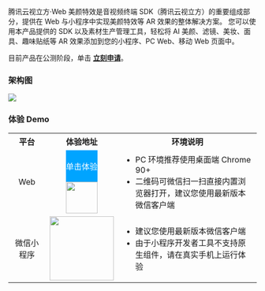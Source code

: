 腾讯云视立方·Web 美颜特效是音视频终端 SDK（腾讯云视立方）的重要组成部分，提供在 Web 与小程序中实现美颜特效等 AR 效果的整体解决方案。
您可以使用本产品提供的 SDK 以及素材生产管理工具，轻松将 AI 美颜、滤镜、美妆、面具、趣味贴纸等 AR 效果添加到您的小程序、PC Web、移动 Web 页面中。

目前产品在公测阶段，单击 [**立刻申请**](https://cloud.tencent.com/apply/p/9fuh8sv6fl?!preview)。

### 架构图
![](https://qcloudimg.tencent-cloud.cn/raw/296f2725f30117937d23e49fa08d1786.png)

### 体验 Demo 
<table>
<tr><th width="15%" style="text-align:center">平台</th><th style="text-align:center">体验地址</th><th>环境说明</th></tr>
<tr>
<td style="text-align:center">Web</td>
<td style="text-align:center">
<a href="https://demo.webar.qcloud.com" target="_blank"><div style="width: 64px; height: 64px; display: inline-flex; background-color: #00a4ff; color: white; text-align: center; vertical-align: top; justify-content: center; align-items: center">单击体验</div></a>
<img src='https://qcloudimg.tencent-cloud.cn/raw/d187129937ba21f7856f4b69e9ce39a6.png' width=64px height=64px>
</td>
<td><ul style="margin:0">
<li>PC 环境推荐使用桌面端 Chrome 90+</li>
<li>二维码可微信扫一扫直接内置浏览器打开，建议您使用最新版本微信客户端</li></ul>
</td>
</tr><tr>
<td style="text-align:center">微信小程序</td>
<td><img src='https://qcloudimg.tencent-cloud.cn/raw/3494d6ef08f375ad882b2398222be3d6.jpg' width=130px height=130px></td>
<td><ul style="margin:0">
  <li>建议您使用最新版本微信客户端</li>
  <li>由于小程序开发者工具不支持原生组件，请在真实手机上运行体验</li></ul>
</td>
</tr>
</table>
